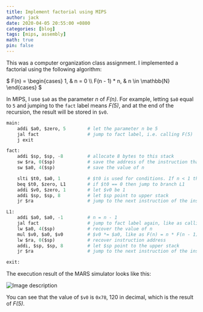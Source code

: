 ```yaml
---
title: Implement factorial using MIPS
author: jack
date: 2020-04-05 20:55:00 +0800
categories: [blog]
tags: [mips, assembly]
math: true
pin: false
---
```


This was a computer organization class assignment. I implemented a factorial using the following algorithm:

$
F(n) = \begin{cases}  1, & n = 0 \\\\ F(n - 1) * n, & n \in \mathbb{N} \end{cases}
$

In MIPS, I use `$a0` as the parameter *n* of *F(n)*. For example, letting `$a0` equal to `5` and jumping to the `fact` label means *F(5)*, and at the end of the recursion, the result will be stored in `$v0`.

```py
main:
    addi $a0, $zero, 5        # let the parameter n be 5
    jal fact                  # jump to fact label, i.e. calling F(5)
    j exit

fact:
    addi $sp, $sp, -8         # allocate 8 bytes to this stack
    sw $ra, 0($sp)            # save the address of the instruction that calls fact label (instruction address)
    sw $a0, 4($sp)            # save the value of n

    slti $t0, $a0, 1          # $t0 is used for conditions. If n < 1 then $t0 = 1, else $t0 = 0
    beq $t0, $zero, L1        # if $t0 == 0 then jump to branch L1
    addi $v0, $zero, 1        # let $v0 be 1
    addi $sp, $sp, 8          # let $sp point to upper stack
    jr $ra                    # jump to the next instruction of the instruction calling fact

L1:
    addi $a0, $a0, -1         # n = n - 1
    jal fact                  # jump to fact label again, like as calling F(n - 1)
    lw $a0, 4($sp)            # recover the value of n
    mul $v0, $a0, $v0         # $v0 *= $a0, like as F(n) = n * F(n - 1)
    lw $ra, 0($sp)            # recover instruction address
    addi, $sp, $sp, 8         # let $sp point to the upper stack
    jr $ra                    # jump to the next instruction of the instruction calling L1

exit:
```

The execution result of the MARS simulator looks like this:

![Image description](https://dev-to-uploads.s3.amazonaws.com/uploads/articles/1willvg4t43u7hisghz3.jpg)

You can see that the value of `$v0` is `0x78`, 120 in decimal, which is the result of *F(5)*.
